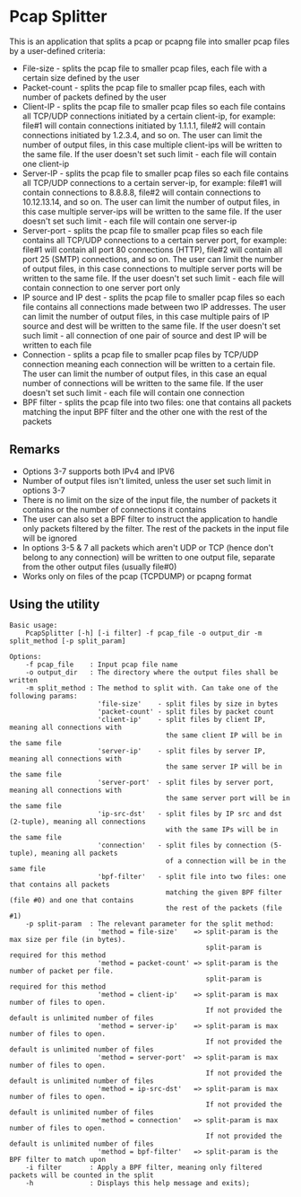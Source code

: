 Pcap Splitter
=============

This is an application that splits a pcap or pcapng file into smaller pcap files by a user-defined criteria:
- File-size - splits the pcap file to smaller pcap files, each file with a certain size defined by the user
- Packet-count - splits the pcap file to smaller pcap files, each with number of packets defined by the user
- Client-IP - splits the pcap file to smaller pcap files so each file contains all TCP/UDP connections initiated by a certain client-ip, for example: file#1 will contain connections initiated by 1.1.1.1, file#2 will contain 
  connections initiated by 1.2.3.4, and so on. The user can limit the number of output files, in this case multiple client-ips will be written to the same file. If the user doesn't set such limit - each file will contain 
  one client-ip
- Server-IP - splits the pcap file to smaller pcap files so each file contains all TCP/UDP connections to a certain server-ip, for example: file#1 will contain connections to 8.8.8.8, file#2 will contain connections 
  to 10.12.13.14, and so on. The user can limit the number of output files, in this case multiple server-ips will be written to the same file. If the user doesn't set such limit - each file will contain one server-ip
- Server-port - splits the pcap file to smaller pcap files so each file contains all TCP/UDP connections to a certain server port, for example: file#1 will contain all port 80 connections (HTTP), file#2 will contain
  all port 25 (SMTP) connections, and so on. The user can limit the number of output files, in this case connections to multiple server ports will be written to the same file. If the user doesn't set such limit - each file will
  contain connection to one server port only
- IP source and IP dest - splits the pcap file to smaller pcap files so each file contains all connections made between two IP addresses. The user can limit the number of output files, in this case multiple pairs of IP source
  and dest will be written to the same file. If the user doesn't set such limit - all connection of one pair of source and dest IP will be written to each file
- Connection - splits a pcap file to smaller pcap files by TCP/UDP connection meaning each connection will be written to a certain file. The user can limit the number of output files, in this case an equal number of connections will
  be written to the same file. If the user doesn't set such limit - each file will contain one connection
- BPF filter - splits the pcap file into two files: one that contains all packets matching the input BPF filter and the other one with the rest of the packets
 
Remarks
-------
- Options 3-7 supports both IPv4 and IPV6
- Number of output files isn't limited, unless the user set such limit in options 3-7
- There is no limit on the size of the input file, the number of packets it contains or the number of connections it contains
- The user can also set a BPF filter to instruct the application to handle only packets filtered by the filter. The rest of the packets in the input file will be ignored
- In options 3-5 & 7 all packets which aren't UDP or TCP (hence don't belong to any connection) will be written to one output file, separate from the other output files (usually file#0)
- Works only on files of the pcap (TCPDUMP) or pcapng format

Using the utility
-----------------
	Basic usage:
		PcapSplitter [-h] [-i filter] -f pcap_file -o output_dir -m split_method [-p split_param]

	Options:
		-f pcap_file    : Input pcap file name
		-o output_dir   : The directory where the output files shall be written
		-m split_method : The method to split with. Can take one of the following params:
						  'file-size'    - split files by size in bytes
						  'packet-count' - split files by packet count
						  'client-ip'    - split files by client IP, meaning all connections with
										   the same client IP will be in the same file
						  'server-ip'    - split files by server IP, meaning all connections with
										   the same server IP will be in the same file
						  'server-port'  - split files by server port, meaning all connections with
										   the same server port will be in the same file
						  'ip-src-dst'   - split files by IP src and dst (2-tuple), meaning all connections
										   with the same IPs will be in the same file
						  'connection'   - split files by connection (5-tuple), meaning all packets
										   of a connection will be in the same file
						  'bpf-filter'   - split file into two files: one that contains all packets
										   matching the given BPF filter (file #0) and one that contains
										   the rest of the packets (file #1)
		-p split-param  : The relevant parameter for the split method:
						  'method = file-size'    => split-param is the max size per file (in bytes).
													 split-param is required for this method
						  'method = packet-count' => split-param is the number of packet per file.
													 split-param is required for this method
						  'method = client-ip'    => split-param is max number of files to open.
													 If not provided the default is unlimited number of files
						  'method = server-ip'    => split-param is max number of files to open.
													 If not provided the default is unlimited number of files
						  'method = server-port'  => split-param is max number of files to open.
													 If not provided the default is unlimited number of files
						  'method = ip-src-dst'   => split-param is max number of files to open.
													 If not provided the default is unlimited number of files
						  'method = connection'   => split-param is max number of files to open.
													 If not provided the default is unlimited number of files
						  'method = bpf-filter'   => split-param is the BPF filter to match upon
		-i filter       : Apply a BPF filter, meaning only filtered packets will be counted in the split
		-h              : Displays this help message and exits);
